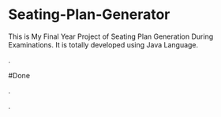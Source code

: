 # Seating-Plan-Generator

This is My Final Year Project of Seating Plan Generation During Examinations. It is totally developed using Java Language.



























































.





















































#Done










































































































.




































































































































































































































































































































































































































































































.






































